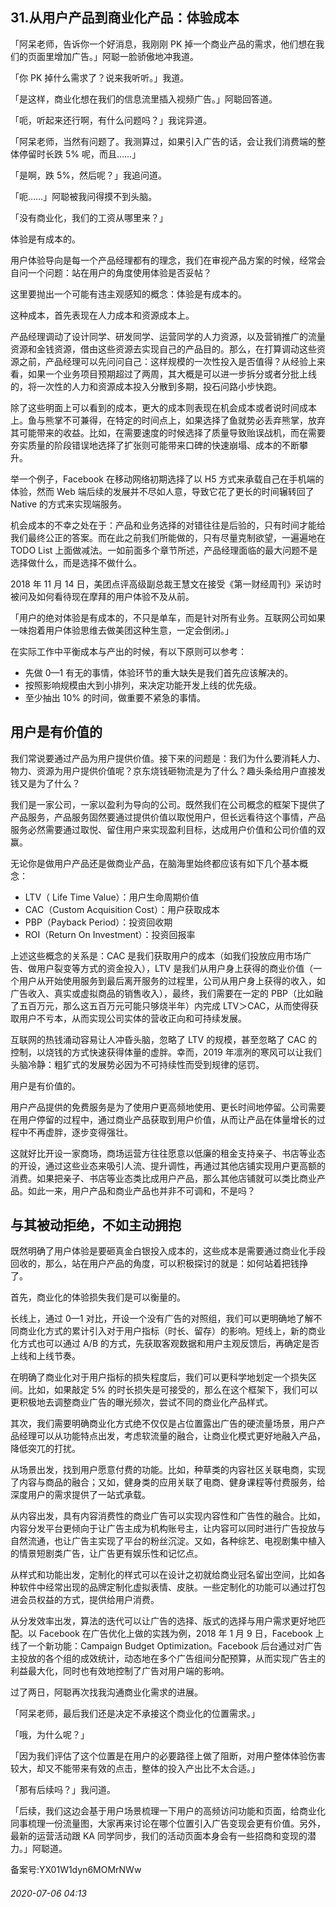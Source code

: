 ## 31.从用户产品到商业化产品：体验成本
「阿呆老师，告诉你一个好消息，我刚刚 PK 掉一个商业产品的需求，他们想在我们的页面里增加广告。」阿聪一脸骄傲地冲我道。 


「你 PK 掉什么需求了？说来我听听。」我道。 


「是这样，商业化想在我们的信息流里插入视频广告。」阿聪回答道。 


「呃，听起来还行啊，有什么问题吗？」我诧异道。 


「阿呆老师，当然有问题了。我测算过，如果引入广告的话，会让我们消费端的整体停留时长跌 5% 呢，而且……」 


「是啊，跌 5%，然后呢？」我追问道。 


「呃……」阿聪被我问得摸不到头脑。 


「没有商业化，我们的工资从哪里来？」 


体验是有成本的。 


用户体验导向是每一个产品经理都有的理念，我们在审视产品方案的时候，经常会自问一个问题：站在用户的角度使用体验是否妥帖？ 


这里要抛出一个可能有违主观感知的概念：体验是有成本的。 


这种成本，首先表现在人力成本和资源成本上。 


产品经理调动了设计同学、研发同学、运营同学的人力资源，以及营销推广的流量资源和金钱资源，借由这些资源去实现自己的产品目的。那么，在打算调动这些资源之前，产品经理可以先问问自己：这样规模的一次性投入是否值得？从经验上来看，如果一个业务项目预期超过了两周，其大概是可以进一步拆分或者分批上线的，将一次性的人力和资源成本投入分散到多期，投石问路小步快跑。 


除了这些明面上可以看到的成本，更大的成本则表现在机会成本或者说时间成本上。鱼与熊掌不可兼得，在特定的时间点上，如果选择了鱼就势必丢弃熊掌，放弃其可能带来的收益。比如，在需要速度的时候选择了质量导致贻误战机，而在需要夯实质量的阶段错误地选择了扩张则可能带来口碑的快速崩塌、成本的不断攀升。 


举一个例子，Facebook 在移动网络初期选择了以 H5 方式来承载自己在手机端的体验，然而 Web 端后续的发展并不尽如人意，导致它花了更长的时间辗转回了 Native 的方式来实现端服务。 


机会成本的不幸之处在于：产品和业务选择的对错往往是后验的，只有时间才能给我们最终公正的答案。而在此之前我们所能做的，只有尽量克制欲望，一遍遍地在 TODO List 上面做减法。一如前面多个章节所述，产品经理面临的最大问题不是选择做什么，而是选择不做什么。 


2018 年 11 月 14 日，美团点评高级副总裁王慧文在接受《第一财经周刊》采访时被问及如何看待现在摩拜的用户体验不及从前。 


「用户的绝对体验是有成本的，不只是单车，而是针对所有业务。互联网公司如果一味抱着用户体验思维去做美团这种生意，一定会倒闭。」 


在实际工作中平衡成本与产出的时候，有以下原则可以参考： 


* 先做 0—1 有无的事情，体验环节的重大缺失是我们首先应该解决的。
* 按照影响规模由大到小排列，来决定功能开发上线的优先级。
* 至少抽出 10% 的时间，做重要不紧急的事情。

用户是有价值的
-------


我们常说要通过产品为用户提供价值。接下来的问题是：我们为什么要消耗人力、物力、资源为用户提供价值呢？京东烧钱砸物流是为了什么？趣头条给用户直接发钱又是为了什么？ 


我们是一家公司，一家以盈利为导向的公司。既然我们在公司概念的框架下提供了产品服务，产品服务固然要通过提供价值以取悦用户，但长远看待这个事情，产品服务必然需要通过取悦、留住用户来实现盈利目标，达成用户价值和公司价值的双赢。 


无论你是做用户产品还是做商业产品，在脑海里始终都应该有如下几个基本概念： 


* LTV（ Life Time Value）：用户生命周期价值
* CAC（Custom Acquisition Cost）：用户获取成本
* PBP（Payback Period）：投资回收期
* ROI（Return On Investment）：投资回报率

上述这些概念的关系是：CAC 是我们获取用户的成本（如我们投放应用市场广告、做用户裂变等方式的资金投入），LTV 是我们从用户身上获得的商业价值（一个用户从开始使用服务到最后离开服务的过程里，公司从用户身上获得的收入，如广告收入、真实或虚拟商品的销售收入），最终，我们需要在一定的 PBP（比如融了五百万元，那么这五百万元可能只够烧半年）内完成 LTV＞CAC，从而使得获取用户不亏本，从而实现公司实体的营收正向和可持续发展。 


互联网的热钱涌动容易让人冲昏头脑，忽略了 LTV 的规模，甚至忽略了 CAC 的控制，以烧钱的方式快速获得体量的虚胖。幸而，2019 年凛冽的寒风可以让我们头脑冷静：粗犷式的发展势必因为不可持续性而受到规律的惩罚。 


用户是有价值的。 


用户产品提供的免费服务是为了使用户更高频地使用、更长时间地停留。公司需要在用户停留的过程中，通过商业产品获取到用户价值，从而让产品在体量增长的过程中不再虚胖，逐步变得强壮。 


这就好比开设一家商场，商场运营方往往愿意以低廉的租金支持亲子、书店等业态的开设，通过这些业态来吸引人流、提升调性，再通过其他店铺实现用户更高额的消费。如果把亲子、书店等业态类比成用户产品，那么其他店铺就可以类比商业产品。如此一来，用户产品和商业产品也并非不可调和，不是吗？ 


与其被动拒绝，不如主动拥抱
-------------


既然明确了用户体验是要砸真金白银投入成本的，这些成本是需要通过商业化手段回收的，那么，站在用户产品的角度，可以积极探讨的就是：如何站着把钱挣了。 


首先，商业化的体验损失我们是可以衡量的。 


长线上，通过 0—1 对比，开设一个没有广告的对照组，我们可以更明确地了解不同商业化方式的累计引入对于用户指标（时长、留存）的影响。短线上，新的商业化方式也可以通过 A/B 的方式，先获取客观数据和用户主观反馈后，再确定是否上线和上线节奏。 


在明确了商业化对于用户指标的损失程度后，我们可以更科学地划定一个损失区间。比如，如果敲定 5% 的时长损失是可接受的，那么在这个框架下，我们可以更积极地去调整商业广告的曝光频次，尝试不同的商业化产品样式。 


其次，我们需要明确商业化方式绝不仅仅是占位置露出广告的硬流量场景，用户产品经理可以从功能特点出发，考虑软流量的融合，让商业化模式更好地融入产品，降低突兀的打扰。 


从场景出发，找到用户愿意付费的功能。比如，种草类的内容社区关联电商，实现了内容与商品的融合；又如，健身类的应用关联了电商、健身课程等付费服务，给深度用户的需求提供了一站式承载。 


从内容出发，具有内容消费性的商业广告可以实现内容性和广告性的融合。比如，内容分发平台更倾向于让广告主成为机构账号主，让内容可以同时进行广告投放与自然流通，也让广告主实现了平台的粉丝沉淀。又如，各种综艺、电视剧集中植入的情景短剧类广告，让广告更有娱乐性和记忆点。 


从样式和功能出发，定制化的样式可以在设计之初就给商业冠名留出空间，比如各种软件中经常出现的品牌定制化虚拟表情、皮肤。一些定制化的功能可以通过打包进会员权益的方式，提供给用户消费。 


从分发效率出发，算法的迭代可以让广告的选择、版式的选择与用户需求更好地匹配。以 Facebook 在广告优化上做的实践为例，2018 年 1 月 9 日，Facebook 上线了一个新功能：Campaign Budget Optimization。Facebook 后台通过对广告主投放的各个组的成效统计，动态地在多个广告组间分配预算，从而实现广告主的利益最大化，同时也有效地控制了广告对用户端的影响。 


过了两日，阿聪再次找我沟通商业化需求的进展。 


「阿呆老师，最后我们还是决定不承接这个商业化的位置需求。」 


「哦，为什么呢？」 


「因为我们评估了这个位置是在用户的必要路径上做了阻断，对用户整体体验伤害较大，却又不能带来有效的点击，整体的投入产出比不太合适。」 


「那有后续吗？」我问道。 


「后续，我们这边会基于用户场景梳理一下用户的高频访问功能和页面，给商业化同事梳理一份流量图，大家再来讨论在哪个位置引入广告变现会更有价值。另外，最新的运营活动跟 KA 同学同步，我们的活动页面本身会有一些招商和变现的潜力。」阿聪道。 


备案号:YX01W1dyn6MOMrNWw


###### 2020-07-06 04:13
